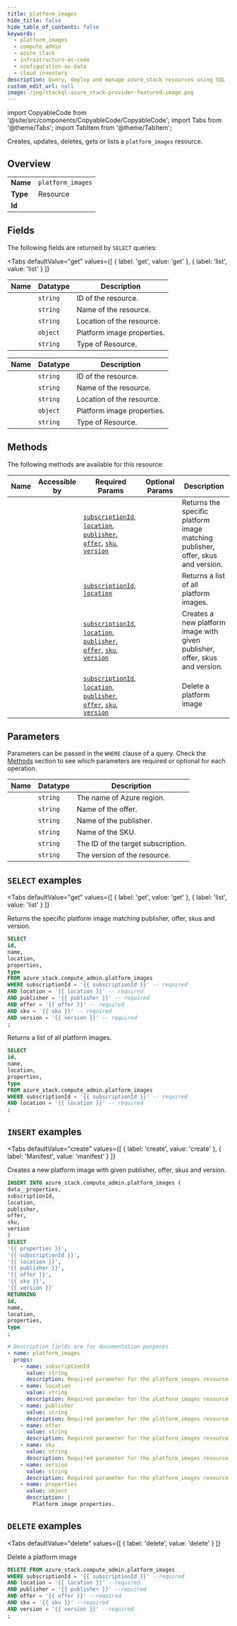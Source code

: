 ```yaml
--- 
title: platform_images
hide_title: false
hide_table_of_contents: false
keywords:
  - platform_images
  - compute_admin
  - azure_stack
  - infrastructure-as-code
  - configuration-as-data
  - cloud inventory
description: Query, deploy and manage azure_stack resources using SQL
custom_edit_url: null
image: /img/stackql-azure_stack-provider-featured-image.png
---
```


import CopyableCode from '@site/src/components/CopyableCode/CopyableCode';
import Tabs from '@theme/Tabs';
import TabItem from '@theme/TabItem';

Creates, updates, deletes, gets or lists a <code>platform_images</code> resource.

## Overview
<table><tbody>
<tr><td><b>Name</b></td><td><code>platform_images</code></td></tr>
<tr><td><b>Type</b></td><td>Resource</td></tr>
<tr><td><b>Id</b></td><td><CopyableCode code="azure_stack.compute_admin.platform_images" /></td></tr>
</tbody></table>

## Fields

The following fields are returned by `SELECT` queries:

<Tabs
    defaultValue="get"
    values={[
        { label: 'get', value: 'get' },
        { label: 'list', value: 'list' }
    ]}
>
<TabItem value="get">

<table>
<thead>
    <tr>
    <th>Name</th>
    <th>Datatype</th>
    <th>Description</th>
    </tr>
</thead>
<tbody>
<tr>
    <td><CopyableCode code="id" /></td>
    <td><code>string</code></td>
    <td>ID of the resource.</td>
</tr>
<tr>
    <td><CopyableCode code="name" /></td>
    <td><code>string</code></td>
    <td>Name of the resource.</td>
</tr>
<tr>
    <td><CopyableCode code="location" /></td>
    <td><code>string</code></td>
    <td>Location of the resource.</td>
</tr>
<tr>
    <td><CopyableCode code="properties" /></td>
    <td><code>object</code></td>
    <td>Platform image properties.</td>
</tr>
<tr>
    <td><CopyableCode code="type" /></td>
    <td><code>string</code></td>
    <td>Type of Resource.</td>
</tr>
</tbody>
</table>
</TabItem>
<TabItem value="list">

<table>
<thead>
    <tr>
    <th>Name</th>
    <th>Datatype</th>
    <th>Description</th>
    </tr>
</thead>
<tbody>
<tr>
    <td><CopyableCode code="id" /></td>
    <td><code>string</code></td>
    <td>ID of the resource.</td>
</tr>
<tr>
    <td><CopyableCode code="name" /></td>
    <td><code>string</code></td>
    <td>Name of the resource.</td>
</tr>
<tr>
    <td><CopyableCode code="location" /></td>
    <td><code>string</code></td>
    <td>Location of the resource.</td>
</tr>
<tr>
    <td><CopyableCode code="properties" /></td>
    <td><code>object</code></td>
    <td>Platform image properties.</td>
</tr>
<tr>
    <td><CopyableCode code="type" /></td>
    <td><code>string</code></td>
    <td>Type of Resource.</td>
</tr>
</tbody>
</table>
</TabItem>
</Tabs>

## Methods

The following methods are available for this resource:

<table>
<thead>
    <tr>
    <th>Name</th>
    <th>Accessible by</th>
    <th>Required Params</th>
    <th>Optional Params</th>
    <th>Description</th>
    </tr>
</thead>
<tbody>
<tr>
    <td><a href="#get"><CopyableCode code="get" /></a></td>
    <td><CopyableCode code="select" /></td>
    <td><a href="#parameter-subscriptionId"><code>subscriptionId</code></a>, <a href="#parameter-location"><code>location</code></a>, <a href="#parameter-publisher"><code>publisher</code></a>, <a href="#parameter-offer"><code>offer</code></a>, <a href="#parameter-sku"><code>sku</code></a>, <a href="#parameter-version"><code>version</code></a></td>
    <td></td>
    <td>Returns the specific platform image matching publisher, offer, skus and version.</td>
</tr>
<tr>
    <td><a href="#list"><CopyableCode code="list" /></a></td>
    <td><CopyableCode code="select" /></td>
    <td><a href="#parameter-subscriptionId"><code>subscriptionId</code></a>, <a href="#parameter-location"><code>location</code></a></td>
    <td></td>
    <td>Returns a list of all platform images.</td>
</tr>
<tr>
    <td><a href="#create"><CopyableCode code="create" /></a></td>
    <td><CopyableCode code="insert" /></td>
    <td><a href="#parameter-subscriptionId"><code>subscriptionId</code></a>, <a href="#parameter-location"><code>location</code></a>, <a href="#parameter-publisher"><code>publisher</code></a>, <a href="#parameter-offer"><code>offer</code></a>, <a href="#parameter-sku"><code>sku</code></a>, <a href="#parameter-version"><code>version</code></a></td>
    <td></td>
    <td>Creates a new platform image with given publisher, offer, skus and version.</td>
</tr>
<tr>
    <td><a href="#delete"><CopyableCode code="delete" /></a></td>
    <td><CopyableCode code="delete" /></td>
    <td><a href="#parameter-subscriptionId"><code>subscriptionId</code></a>, <a href="#parameter-location"><code>location</code></a>, <a href="#parameter-publisher"><code>publisher</code></a>, <a href="#parameter-offer"><code>offer</code></a>, <a href="#parameter-sku"><code>sku</code></a>, <a href="#parameter-version"><code>version</code></a></td>
    <td></td>
    <td>Delete a platform image</td>
</tr>
</tbody>
</table>

## Parameters

Parameters can be passed in the `WHERE` clause of a query. Check the [Methods](#methods) section to see which parameters are required or optional for each operation.

<table>
<thead>
    <tr>
    <th>Name</th>
    <th>Datatype</th>
    <th>Description</th>
    </tr>
</thead>
<tbody>
<tr id="parameter-location">
    <td><CopyableCode code="location" /></td>
    <td><code>string</code></td>
    <td>The name of Azure region.</td>
</tr>
<tr id="parameter-offer">
    <td><CopyableCode code="offer" /></td>
    <td><code>string</code></td>
    <td>Name of the offer.</td>
</tr>
<tr id="parameter-publisher">
    <td><CopyableCode code="publisher" /></td>
    <td><code>string</code></td>
    <td>Name of the publisher.</td>
</tr>
<tr id="parameter-sku">
    <td><CopyableCode code="sku" /></td>
    <td><code>string</code></td>
    <td>Name of the SKU.</td>
</tr>
<tr id="parameter-subscriptionId">
    <td><CopyableCode code="subscriptionId" /></td>
    <td><code>string</code></td>
    <td>The ID of the target subscription.</td>
</tr>
<tr id="parameter-version">
    <td><CopyableCode code="version" /></td>
    <td><code>string</code></td>
    <td>The version of the resource.</td>
</tr>
</tbody>
</table>

## `SELECT` examples

<Tabs
    defaultValue="get"
    values={[
        { label: 'get', value: 'get' },
        { label: 'list', value: 'list' }
    ]}
>
<TabItem value="get">

Returns the specific platform image matching publisher, offer, skus and version.

```sql
SELECT
id,
name,
location,
properties,
type
FROM azure_stack.compute_admin.platform_images
WHERE subscriptionId = '{{ subscriptionId }}' -- required
AND location = '{{ location }}' -- required
AND publisher = '{{ publisher }}' -- required
AND offer = '{{ offer }}' -- required
AND sku = '{{ sku }}' -- required
AND version = '{{ version }}' -- required
;
```
</TabItem>
<TabItem value="list">

Returns a list of all platform images.

```sql
SELECT
id,
name,
location,
properties,
type
FROM azure_stack.compute_admin.platform_images
WHERE subscriptionId = '{{ subscriptionId }}' -- required
AND location = '{{ location }}' -- required
;
```
</TabItem>
</Tabs>


## `INSERT` examples

<Tabs
    defaultValue="create"
    values={[
        { label: 'create', value: 'create' },
        { label: 'Manifest', value: 'manifest' }
    ]}
>
<TabItem value="create">

Creates a new platform image with given publisher, offer, skus and version.

```sql
INSERT INTO azure_stack.compute_admin.platform_images (
data__properties,
subscriptionId,
location,
publisher,
offer,
sku,
version
)
SELECT 
'{{ properties }}',
'{{ subscriptionId }}',
'{{ location }}',
'{{ publisher }}',
'{{ offer }}',
'{{ sku }}',
'{{ version }}'
RETURNING
id,
name,
location,
properties,
type
;
```
</TabItem>
<TabItem value="manifest">

```yaml
# Description fields are for documentation purposes
- name: platform_images
  props:
    - name: subscriptionId
      value: string
      description: Required parameter for the platform_images resource.
    - name: location
      value: string
      description: Required parameter for the platform_images resource.
    - name: publisher
      value: string
      description: Required parameter for the platform_images resource.
    - name: offer
      value: string
      description: Required parameter for the platform_images resource.
    - name: sku
      value: string
      description: Required parameter for the platform_images resource.
    - name: version
      value: string
      description: Required parameter for the platform_images resource.
    - name: properties
      value: object
      description: |
        Platform image properties.
```
</TabItem>
</Tabs>


## `DELETE` examples

<Tabs
    defaultValue="delete"
    values={[
        { label: 'delete', value: 'delete' }
    ]}
>
<TabItem value="delete">

Delete a platform image

```sql
DELETE FROM azure_stack.compute_admin.platform_images
WHERE subscriptionId = '{{ subscriptionId }}' --required
AND location = '{{ location }}' --required
AND publisher = '{{ publisher }}' --required
AND offer = '{{ offer }}' --required
AND sku = '{{ sku }}' --required
AND version = '{{ version }}' --required
;
```
</TabItem>
</Tabs>
